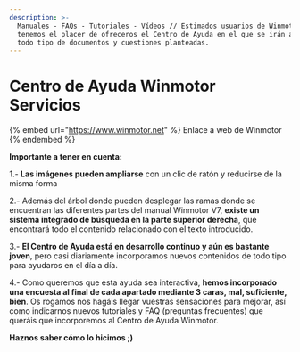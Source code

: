 ```yaml
---
description: >-
  Manuales - FAQs - Tutoriales - Vídeos // Estimados usuarios de Winmotor,
  tenemos el placer de ofreceros el Centro de Ayuda en el que se irán ampliando
  todo tipo de documentos y cuestiones planteadas.
---
```


# Centro de Ayuda Winmotor Servicios

{% embed url="https://www.winmotor.net" %}
Enlace a web de Winmotor
{% endembed %}

**Importante a tener en cuenta:**

1.- **Las imágenes pueden ampliarse** con un clic de ratón y reducirse de la misma forma

2.- Además del árbol donde pueden desplegar las ramas donde se encuentran las diferentes partes del manual Winmotor V7, **existe un sistema integrado de búsqueda en la parte superior derecha**, que encontrará todo el contenido relacionado con el texto introducido.

3.- **El Centro de Ayuda está en desarrollo continuo y aún es bastante joven**, pero casi diariamente incorporamos nuevos contenidos de todo tipo para ayudaros en el día a día.

4.- Como queremos que esta ayuda sea interactiva, **hemos incorporado una encuesta al final de cada apartado mediante 3 caras, mal, suficiente, bien**. Os rogamos nos hagáis llegar vuestras sensaciones para mejorar, así como indicarnos nuevos tutoriales y FAQ (preguntas frecuentes) que queráis que incorporemos al Centro de Ayuda Winmotor.

**Haznos saber cómo lo hicimos ;)**
